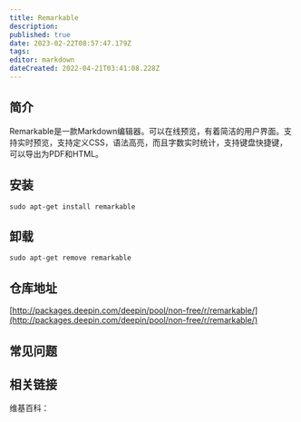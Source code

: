 ```yaml
---
title: Remarkable
description: 
published: true
date: 2023-02-22T08:57:47.179Z
tags: 
editor: markdown
dateCreated: 2022-04-21T03:41:08.228Z
---
```


## 简介

Remarkable是一款Markdown编辑器。可以在线预览，有着简洁的用户界面。支持实时预览，支持定义CSS，语法高亮，而且字数实时统计，支持键盘快捷键，可以导出为PDF和HTML。

## 安装

`sudo apt-get install remarkable`

## 卸载

`sudo apt-get remove remarkable`

## 仓库地址

[http://packages.deepin.com/deepin/pool/non-free/r/remarkable/](http://packages.deepin.com/deepin/pool/non-free/r/remarkable/)

## 常见问题

## 相关链接

维基百科：
